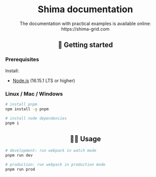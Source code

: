<div align="center">
	<h1>Shima documentation</h1>
	<p>The documentation with practical examples is available online:<br /> https://shima-grid.com</p>
</div>


<h2 align="center">🚀 Getting started</h2>

### Prerequisites

Install:
* [Node.js](https://nodejs.org/) (16.15.1 LTS or higher)

### Linux / Mac / Windows

```sh
# install pnpm
npm install -g pnpm

# install node dependencies
pnpm i
```

<h2 align="center">👨‍💻 Usage</h2>

```sh
# development: run webpack in watch mode
pnpm run dev

# production: run webpack in production mode
pnpm run prod
```
